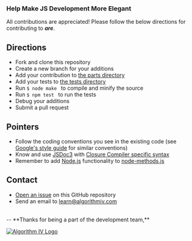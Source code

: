 ### Help Make JS Development More Elegant
All contributions are appreciated! Please follow the below directions for contributing to **_are_**.


## Directions
- Fork and clone this repository
- Create a new branch for your additions
- Add your contribution to [the parts directory](https://github.com/imaginate/are/tree/master/parts)
- Add your tests to [the tests directory](https://github.com/imaginate/are/tree/master/tests)
- Run ```$ node make ``` to compile and minify the source
- Run ```$ npm test ``` to run the tests
- Debug your additions
- Submit a pull request


## Pointers
- Follow the coding conventions you see in the existing code (see [Google's style guide](https://google-styleguide.googlecode.com/svn/trunk/javascriptguide.xml?showone=Code_formatting#Code_formatting) for similar conventions)
- Know and use [JSDoc3](http://usejsdoc.org/) with [Closure Compiler specific syntax](https://developers.google.com/closure/compiler/docs/js-for-compiler)
- Remember to add [Node.js](https://nodejs.org/) functionality to [node-methods.js](https://github.com/imaginate/are/blob/master/parts/node-methods.js)


## Contact
- [Open an issue](https://github.com/imaginate/are/issues) on this GitHub repository
- Send an email to [learn@algorithmiv.com](mailto:learn@algorithmiv.com)

<br />
--
**Thanks for being a part of the development team,**

<a href="http://www.algorithmiv.com/are"><img src="http://www.algorithmiv.com/images/aIV-logo.png" alt="Algorithm IV Logo" /></a>
